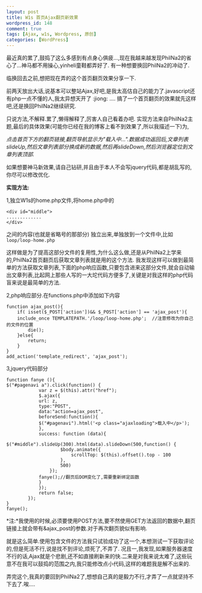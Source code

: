 ```yaml
--- 
layout: post
title: W1s 首页Ajax翻页新效果
wordpress_id: 148
comment: true
tags: [Ajax, w1s, Wordpress, 原创]
categories: [WordPress]
---
```

最近真的累了,鼓捣了这么多感到有点身心俱疲...,现在我越来越发现PhilNa2的省心了...神马都不用操心,yinheli童鞋都弄好了.
有一种想要换回PhilNa2的冲动了.

临换回去之前,想把现在弄的这个首页翻页效果分享一下.

前两天放出大话,说基本可以整站Ajax,好吧,是我太高估自己的能力了.javascript还有php一点不懂的人,我太异想天开了 :jiong: ....
搞了一个首页翻页的效果就先这样吧,还是换回PhilNa2继续研究.

只说方法,不解释.累了,懒得解释了,厉害人自己看着办吧.
实现方法来自PhilNa2主题,最后的具体效果(可能你已经在我的博客上看不到效果了,所以我描述一下)为,

*点击首页下方的翻页链接,翻页导航显示为"载入中...".数据成功返回后,文章列表slideUp,然后文章列表部分换成新的数据,然后再slideDown,然后浏览器定位到文章列表顶部.*

如果想要神马新效果,请自己钻研,并且由于本人不会写jquery代码,都是胡乱写的,你尽可以修改优化.

**实现方法:**

1,独立W1s的home.php文件,将home.php中的

	<div id="middle">
	.............
	</div>
之间的内容(也就是省略号的那部分) 独立出来,单独放到一个文件中,比如`loop/loop-home.php`

这样做是为了提高这部分文件的复用性,为什么这么做,还是从PhilNa2上学来的,PhilNa2首页翻页后获取文章列表就是用的这个方法.
我发现这样可以做到最简单的方法获取文章列表,下面的php响应函数,只要包含进来这部分文件,就会自动输出文章列表,比起网上那些人写的一大坨代码方便多了,关键是对我这样的php代码盲来说是最简单的方法.

2,php响应部分.在functions.php中添加如下内容

	function ajax_post(){
		if( isset($_POST['action'])&& $_POST['action'] == 'ajax_post'){
		include_once TEMPLATEPATH.'/loop/loop-home.php';  //注意修改为你自己的文件的位置
			die();
		}else{
			return;
		}
	}
	add_action('template_redirect', 'ajax_post');

3,jquery代码部分

	function fanye (){
	$("#pagenavi a").click(function() {
				var z = $(this).attr("href");
				$.ajax({
				url: z,
				type:"POST",
				data:"action=ajax_post",
				beforeSend:function(){
				$("#pagenavi").html('<p class="ajaxloading">载入中</p>');
				},
				success: function (data){
				$("#middle").slideUp(300).html(data).slideDown(500,function() {
						$body.animate({
							scrollTop: $(this).offset().top - 100
						},
						500)
					});
				fanye();//翻页后DOM变化了,需要重新绑定函数
				}
				});
				return false;
			});
	}
	fanye();

*注:*我使用的时候,必须要使用POST方法,要不然使用GET方法返回的数据中,翻页链接上就会带有&amp;ajax_post的参数.对于再次翻页貌似有影响.

就是这么简单.使用包含文件的方法我只试验成功了这一个,本想测试一下获取评论的,但是死活不行,说是找不到评论,烦死了,不弄了.
况且一,我发现,如果服务器速度不行的话,Ajax就是个悲剧,还不如直接刷新来的快.二来是对我来说太难了,这些玩意不在我可以鼓捣的范围之内,我只能修改点小代码,这样的难题我是解不出来的.

弄完这个,我真的要回到PhilNa2了,想想自己真的是毅力不行,才弄了一点就坚持不下去了.唉....

